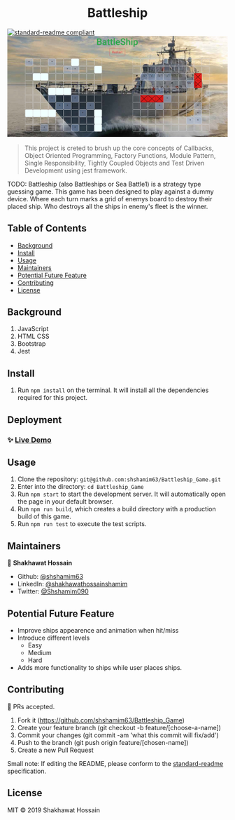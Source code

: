 <h1 align=center> Battleship </h1>

[![standard-readme compliant](https://img.shields.io/badge/standard--readme-OK-green.svg?style=flat-square)](https://github.com/RichardLitt/standard-readme)
![battleship](./battleship.png)

> This project is creted to brush up the core concepts of Callbacks, Object Oriented Programming, Factory Functions, Module Pattern, Single Responsibility, Tightly Coupled Objects and Test Driven Development using jest framework.

TODO: Battleship (also Battleships or Sea Battle1) is a strategy type guessing game. This game has been designed to play against a dummy device. Where each turn marks a grid of enemys board to destroy their placed ship. Who destroys all the ships in enemy's fleet is the winner.

## Table of Contents

- [Background](#background)
- [Install](#install)
- [Usage](#usage)
- [Maintainers](#maintainers)
- [Potential Future Feature](#potential-future-feature)
- [Contributing](#contributing)
- [License](#license)

## Background

1. JavaScript
2. HTML CSS
3. Bootstrap
4. Jest

## Install


1. Run `npm install` on the terminal. It will install all the dependencies required for this project.
## Deployment

### ✨ [Live Demo](https://readytobattle.netlify.com/)

## Usage

1. Clone the repository: `git@github.com:shshamim63/Battleship_Game.git`
2. Enter into the directory: `cd Battleship_Game`
3. Run `npm start` to start the development server. It will automatically open the page in your default browser.
4. Run `npm run build`, which creates a build directory with a production build of this game.
5. Run `npm run test` to execute the test scripts.


## Maintainers

👤 **Shakhawat Hossain**

- Github: [@shshamim63](https://github.com/shshamim63)
- LinkedIn: [@shakhawathossainshamim](https://www.linkedin.com/in/shakhawathossainshamim/)
- Twitter: [@Shshamim090](https://twitter.com/Shshamim090)

## Potential Future Feature

- Improve ships appearence and animation when hit/miss
- Introduce different levels<br>
    - Easy
    - Medium
    - Hard
- Adds more functionality to ships while user places ships.

## Contributing
🤝 PRs accepted. 
1. Fork it (https://github.com/shshamim63/Battleship_Game)
2. Create your feature branch (git checkout -b feature/[choose-a-name])
3. Commit your changes (git commit -am 'what this commit will fix/add')
4. Push to the branch (git push origin feature/[chosen-name])
5. Create a new Pull Request

Small note: If editing the README, please conform to the [standard-readme](https://github.com/RichardLitt/standard-readme) specification.

## License

MIT © 2019 Shakhawat Hossain
